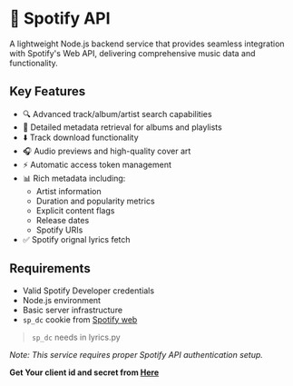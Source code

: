 # 🎵 Spotify API 

A lightweight Node.js backend service that provides seamless integration with Spotify's Web API, delivering comprehensive music data and functionality.

## Key Features

- 🔍 Advanced track/album/artist search capabilities
- 📂 Detailed metadata retrieval for albums and playlists
- ⬇️ Track download functionality
- 🎧 Audio previews and high-quality cover art
- ⚡ Automatic access token management
- 📊 Rich metadata including:
  - Artist information
  - Duration and popularity metrics
  - Explicit content flags
  - Release dates
  - Spotify URIs
- ✅ Spotify orignal lyrics fetch

## Requirements

- Valid Spotify Developer credentials
- Node.js environment
- Basic server infrastructure
- `sp_dc` cookie from [Spotify web](https://open.spotify.com/)

>`sp_dc` needs in lyrics.py

*Note: This service requires proper Spotify API authentication setup.*

**Get Your client id and secret from [Here](https://developer.spotify.com/)**
